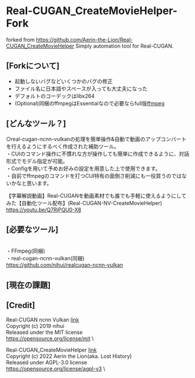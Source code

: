 # Real-CUGAN_CreateMovieHelper-Fork

forked from https://github.com/Aerin-the-Lion/Real-CUGAN_CreateMovieHelper
Simply automation tool for Real-CUGAN.

## [Forkについて]

- 起動しないバグなどいくつかのバグの修正
- ファイル名に日本語やスペースが入っても大丈夫になった
- デフォルトのコーデックはlibx264
- (Optional)同梱のffmpegはEssentialなので必要ならfull版[ffmpeg](https://www.gyan.dev/ffmpeg/builds/)

## [どんなツール？]
○real-cugan-ncnn-vulkanの処理を簡単操作&自動で動画のアップコンバートを行えるようにするべく作成された補助ツール。
<br>・CUIのコマンド操作に不慣れな方が操作しても簡単に作成できるように、対話形式でモデル指定が可能。
<br>・Configを用いて予めお好みの設定を用意した上で使用できます。
<br>・自前でffmpegのコマンドを打つCUI特有の面倒さ削減にも一役買うのではないかなと思います。

【字幕解説動画】Real-CUGANを動画素材でも誰でも手軽に使えるようにしてみた【自動化ツール配布】(Real-CUGAN-NV-CreateMovieHelper)
https://youtu.be/Q7RjPQU0-X8

## [必要なツール]
<br>・FFmpeg(同梱)
<br>・real-cugan-ncnn-vulkan(同梱)
<br>https://github.com/nihui/realcugan-ncnn-vulkan

## [現在の課題]

## [Credit]
Real-CUGAN ncnn Vulkan [link](https://github.com/nihui/realcugan-ncnn-vulkan) \
Copyright (c) 2019 nihui \
Released under the MIT license \
https://opensource.org/license/mit \

Real-CUGAN_CreateMovieHelper [link](https://github.com/Aerin-the-Lion/Real-CUGAN_CreateMovieHelper) \
Copyright (c) 2022 Aerin the Lion(aka. Lost History) \
Released under AGPL-3.0 license \
https://opensource.org/license/agpl-v3 \



